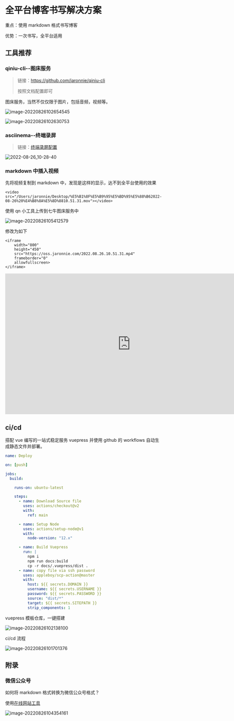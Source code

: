 # 全平台博客书写解决方案

重点：使用 markdown 格式书写博客

优势：一次书写，全平台适用

## 工具推荐

### qiniu-cli--图床服务

> 链接：https://github.com/jaronnie/qiniu-cli
>
> 按照文档配置即可

图床服务，当然不仅仅限于图片，包括音频，视频等。

![image-20220826102654545](https://oss.jaronnie.com/image-20220826102654545.png)

![image-20220826102630753](https://oss.jaronnie.com/image-20220826102630753.png)

### asciinema--终端录屏

> 链接：[终端录屏配置](https://blog.jaronnie.com/linux%e7%bb%88%e7%ab%af%e5%bd%95%e5%b1%8f%e5%b7%a5%e5%85%b7asciinema%e5%b9%b6%e8%bd%ac%e4%b8%bagif/)

![2022-08-26_10-28-40](https://oss.jaronnie.com/2022-08-26_10-28-40.gif)

### markdown 中插入视频

先将视频复制到 markdown 中，发现是这样的显示，达不到全平台使用的效果

```shell
<video src="/Users/jaronnie/Desktop/%E5%B1%8F%E5%B9%95%E5%BD%95%E5%88%B62022-08-26%20%E4%B8%8A%E5%8D%8810.51.31.mov"></video>
```

使用 qn 小工具上传到七牛图床服务中

![image-20220826105412579](https://oss.jaronnie.com/image-20220826105412579.png)

修改为如下

```shell
<iframe 
    width="800" 
    height="450" 
    src="https://oss.jaronnie.com/2022.08.26.10.51.31.mp4"
    frameborder="0" 
    allowfullscreen>
</iframe>
```

<iframe 
    width="800" 
    height="450" 
    src="https://oss.jaronnie.com/2022.08.26.10.51.31.mp4"
    frameborder="0" 
    allowfullscreen>
</iframe>

## ci/cd

搭配 vue 编写的一站式稳定服务 vuepress 并使用 github 的 workflows 自动生成静态文件并部署。

```yaml
name: Deploy

on: [push]

jobs:
  build:

    runs-on: ubuntu-latest

    steps:
      - name: Download Source file
        uses: actions/checkout@v2
        with:
          ref: main

      - name: Setup Node
        uses: actions/setup-node@v1
        with:
          node-version: "12.x"

      - name: Build Vuepress
        run: |
          npm i
          npm run docs:build
          cp -r docs/.vuepress/dist .
      - name: copy file via ssh password
        uses: appleboy/scp-action@master
        with:
          host: ${{ secrets.DOMAIN }}
          username: ${{ secrets.USERNAME }}
          password: ${{ secrets.PASSWORD }}  
          source: "dist/*"
          target: ${{ secrets.SITEPATH }}
          strip_components: 1
```

vuepress 模板仓库，一键搭建

![image-20220826102138100](https://oss.jaronnie.com/image-20220826102138100.png)

ci/cd 流程

![image-20220826101701376](https://oss.jaronnie.com/image-20220826101701376.png)



## 附录

### 微信公众号

如何将 markdown 格式转换为微信公众号格式？

使用[在线网站工具](https://doocs.gitee.io/md/)

![image-20220826104354161](https://oss.jaronnie.com/image-20220826104354161.png)

